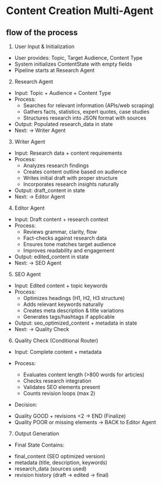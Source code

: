 # Content Creation Multi-Agent

## flow of the process

1. User Input & Initialization
 * User provides: Topic, Target Audience, Content Type
 * System initializes ContentState with empty fields
 * Pipeline starts at Research Agent

2. Research Agent
* Input: Topic + Audience + Content Type
* Process: 
  - Searches for relevant information (APIs/web scraping)
  - Gathers facts, statistics, expert quotes, case studies
  - Structures research into JSON format with sources
* Output: Populated research_data in state
* Next: → Writer Agent

3. Writer Agent
* Input: Research data + content requirements
* Process:
  - Analyzes research findings
  - Creates content outline based on audience
  - Writes initial draft with proper structure
  - Incorporates research insights naturally
* Output: draft_content in state
* Next: → Editor Agent

4. Editor Agent
* Input: Draft content + research context
* Process:
  - Reviews grammar, clarity, flow
  - Fact-checks against research data
  - Ensures tone matches target audience
  - Improves readability and engagement
* Output: edited_content in state
* Next: → SEO Agent

5. SEO Agent
* Input: Edited content + topic keywords
* Process:
  - Optimizes headings (H1, H2, H3 structure)
  - Adds relevant keywords naturally
  - Creates meta description & title variations
  - Generates tags/hashtags if applicable
* Output: seo_optimized_content + metadata in state
* Next: → Quality Check

6. Quality Check (Conditional Router)
* Input: Complete content + metadata
* Process:
  - Evaluates content length (>800 words for articles)
  - Checks research integration
  - Validates SEO elements present
  - Counts revision loops (max 2)

* Decision:
- Quality GOOD + revisions <2 → END (Finalize)
- Quality POOR or missing elements → BACK to Editor Agent

7. Output Generation
* Final State Contains:
- final_content (SEO optimized version)
- metadata (title, description, keywords)
- research_data (sources used)
- revision history (draft → edited → final)
